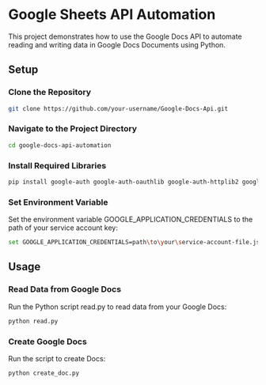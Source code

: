 # Google Sheets API Automation

This project demonstrates how to use the Google Docs API to automate reading and writing data in Google Docs Documents using Python.

## Setup

### Clone the Repository

```bash
git clone https://github.com/your-username/Google-Docs-Api.git
```

### Navigate to the Project Directory

```bash
cd google-docs-api-automation
```

### Install Required Libraries

```bash
pip install google-auth google-auth-oauthlib google-auth-httplib2 google-api-python-client
```

### Set Environment Variable
Set the environment variable GOOGLE_APPLICATION_CREDENTIALS to the path of your service account key:

```bash
set GOOGLE_APPLICATION_CREDENTIALS=path\to\your\service-account-file.json
```

## Usage

### Read Data from Google Docs
Run the Python script read.py to read data from your Google Docs:

```bash
python read.py
```

### Create Google Docs
Run the script to create Docs:

```bash
python create_doc.py
```
